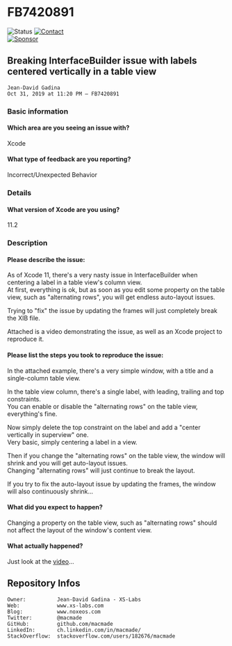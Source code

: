 FB7420891
=========

![Status](https://img.shields.io/badge/status-open-brightgreen.svg?style=flat)
[![Contact](https://img.shields.io/badge/contact-@macmade-blue.svg?style=flat)](https://twitter.com/macmade)  
[![Sponsor](https://img.shields.io/badge/sponsor-macmade-pink.svg?logo=github-sponsors&style=social)](https://github.com/sponsors/macmade)

Breaking InterfaceBuilder issue with labels centered vertically in a table view
-------------------------------------------------------------------------------

    Jean-David Gadina
    Oct 31, 2019 at 11:20 PM – FB7420891

### Basic information

#### Which area are you seeing an issue with?

Xcode

#### What type of feedback are you reporting?

Incorrect/Unexpected Behavior

### Details

#### What version of Xcode are you using?

11.2

### Description

#### Please describe the issue:

As of Xcode 11, there's a very nasty issue in InterfaceBuilder when centering a label in a table view's column view.  
At first, everything is ok, but as soon as you edit some property on the table view, such as "alternating rows", you will get endless auto-layout issues.

Trying to "fix" the issue by updating the frames will just completely break the XIB file.

Attached is a video demonstrating the issue, as well as an Xcode project to reproduce it.

#### Please list the steps you took to reproduce the issue:

In the attached example, there's a very simple window, with a title and a single-column table view.

In the table view column, there's a single label, with leading, trailing and top constraints.  
You can enable or disable the "alternating rows" on the table view, everything's fine.

Now simply delete the top constraint on the label and add a "center vertically in superview" one.  
Very basic, simply centering a label in a view.

Then if you change the "alternating rows" on the table view, the window will shrink and you will get auto-layout issues.  
Changing "alternating rows" will just continue to break the layout.

If you try to fix the auto-layout issue by updating the frames, the window will also continuously shrink...

#### What did you expect to happen?

Changing a property on the table view, such as "alternating rows" should not affect the layout of the window's content view.

#### What actually happened?

Just look at the [video](FB7420891.mov)...

Repository Infos
----------------

    Owner:          Jean-David Gadina - XS-Labs
    Web:            www.xs-labs.com
    Blog:           www.noxeos.com
    Twitter:        @macmade
    GitHub:         github.com/macmade
    LinkedIn:       ch.linkedin.com/in/macmade/
    StackOverflow:  stackoverflow.com/users/182676/macmade
